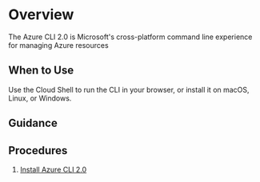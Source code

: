 # Overview

The Azure CLI 2.0 is Microsoft's cross-platform command line experience for managing Azure resources

## When to Use

Use the Cloud Shell to run the CLI in your browser, or install it on macOS, Linux, or Windows.

## Guidance

## Procedures

1. [Install Azure CLI 2.0](https://docs.microsoft.com/en-us/cli/azure/install-azure-cli?view=azure-cli-latest)